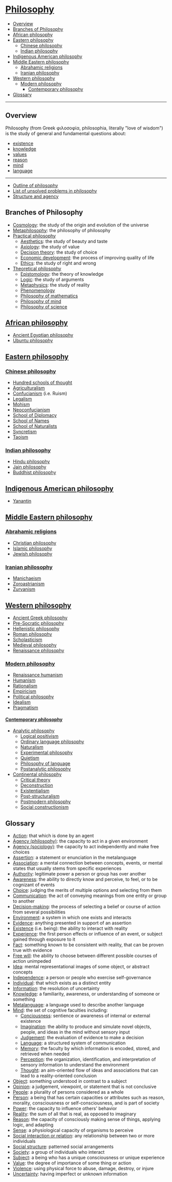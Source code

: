 # [Philosophy](https://en.wikipedia.org/wiki/Philosophy)

- [Overview](#overview)
- [Branches of Philosophy](#branches-of-philosophy)
- [African philosophy](#african-philosophy)
- [Eastern philosophy](#eastern-philosophy)
  - [Chinese philosophy](#chinese-philosophy)
  - [Indian philosophy](#indian-philosophy)
- [Indigenous American philosophy](#indigenous-american-philosophy)
- [Middle Eastern philosophy](#middle-eastern-philosophy)
  - [Abrahamic religions](#abrahamic-religions)
  - [Iranian philosophy](#iranian-philosophy)
- [Western philosophy](#western-philosophy)
  - [Modern philosophy](#modern-philosophy)
    - [Contemporary philosophy](#contemporary-philosophy)
- [Glossary](#glossary)

---

## Overview
Philosophy (from Greek φιλοσοφία, philosophia, literally "love of wisdom") is the study of general and fundamental questions about:
- [existence](https://en.wikipedia.org/wiki/Existence)
- [knowledge](https://en.wikipedia.org/wiki/Knowledge)
- [values](https://en.wikipedia.org/wiki/Value_%28ethics%29)
- [reason](https://en.wikipedia.org/wiki/Reason)
- [mind](https://en.wikipedia.org/wiki/Mind)
- [language](https://en.wikipedia.org/wiki/Language)

---

- [Outline of philosophy](https://en.wikipedia.org/wiki/Outline_of_philosophy)
- [List of unsolved problems in philosophy](https://en.wikipedia.org/wiki/List_of_unsolved_problems_in_philosophy)
- [Structure and agency](https://en.wikipedia.org/wiki/Structure_and_agency)

## Branches of Philosophy
- [Cosmology](https://en.wikipedia.org/wiki/Cosmology): the study of the origin and evolution of the universe
- [Metaphilosophy](https://en.wikipedia.org/wiki/Metaphilosophy): the philosophy of philosophy
- [Practical philosophy](https://en.wikipedia.org/wiki/Practical_philosophy)
  - [Aesthetics](https://en.wikipedia.org/wiki/Aesthetics): the study of beauty and taste
  - [Axiology](https://en.wikipedia.org/wiki/Axiology): the study of value
  - [Decision theory](https://en.wikipedia.org/wiki/Decision_theory): the study of choice
  - [Economic development](https://en.wikipedia.org/wiki/Economic_development): the process of improving quality of life
  - [Ethics](https://en.wikipedia.org/wiki/Ethics): the study of right and wrong
- [Theoretical philosophy](https://en.wikipedia.org/wiki/Theoretical_philosophy)
  - [Epistomology](https://en.wikipedia.org/wiki/Epistemology): the theory of knowledge
  - [Logic](https://en.wikipedia.org/wiki/Logic): the study of arguments
  - [Metaphysics](https://en.wikipedia.org/wiki/Metaphysics): the study of reality
  - [Phenomenology](https://en.wikipedia.org/wiki/Phenomenology_%28philosophy%29)
  - [Philosophy of mathematics](https://en.wikipedia.org/wiki/Philosophy_of_mathematics)
  - [Philosophy of mind](https://en.wikipedia.org/wiki/Philosophy_of_mind)
  - [Philosophy of science](https://en.wikipedia.org/wiki/Philosophy_of_science)

## [African philosophy](https://en.wikipedia.org/wiki/African_philosophy)
- [Ancient Egyptian philosophy](https://en.wikipedia.org/wiki/Ancient_Egyptian_philosophy)
- [Ubuntu philosophy](https://en.wikipedia.org/wiki/Ubuntu_philosophy)

## [Eastern philosophy](https://en.wikipedia.org/wiki/Eastern_philosophy)

### [Chinese philosophy](https://en.wikipedia.org/wiki/Chinese_philosophy)
- [Hundred schools of thought](https://en.wikipedia.org/wiki/Hundred_Schools_of_Thought)
- [Agriculturalism](https://en.wikipedia.org/wiki/Agriculturalism)
- [Confucianism](https://en.wikipedia.org/wiki/Confucianism) (i.e. Ruism)
- [Legalism](https://en.wikipedia.org/wiki/Legalism_%28Chinese_philosophy%29)
- [Mohism](https://en.wikipedia.org/wiki/Mohism)
- [Neoconfucianism](https://en.wikipedia.org/wiki/Neo-Confucianism)
- [School of Diplomacy](https://en.wikipedia.org/wiki/School_of_Diplomacy)
- [School of Names](https://en.wikipedia.org/wiki/School_of_Names)
- [School of Naturalists](https://en.wikipedia.org/wiki/School_of_Naturalists)
- [Syncretism](https://en.wikipedia.org/wiki/Syncretism_%28Chinese_philosophy%29)
- [Taoism](https://en.wikipedia.org/wiki/Taoism)

### [Indian philosophy](https://en.wikipedia.org/wiki/Indian_philosophy)
- [Hindu philosophy](https://en.wikipedia.org/wiki/Hindu_philosophy)
- [Jain philosophy](https://en.wikipedia.org/wiki/Jain_philosophy)
- [Buddhist philosophy](https://en.wikipedia.org/wiki/Buddhist_philosophy)

## [Indigenous American philosophy](https://en.wikipedia.org/wiki/Indigenous_American_philosophy)
- [Yanantin](https://en.wikipedia.org/wiki/Yanantin)

## [Middle Eastern philosophy](https://en.wikipedia.org/wiki/Middle_Eastern_philosophy)

### [Abrahamic religions](https://en.wikipedia.org/wiki/Abrahamic_religions)
- [Christian philosophy](https://en.wikipedia.org/wiki/Christian_philosophy)
- [Islamic philosophy](https://en.wikipedia.org/wiki/Islamic_philosophy)
- [Jewish philosophy](https://en.wikipedia.org/wiki/Jewish_philosophy)

### [Iranian philosophy](https://en.wikipedia.org/wiki/Iranian_philosophy)
- [Manichaeism](https://en.wikipedia.org/wiki/Manichaeism)
- [Zoroastrianism](https://en.wikipedia.org/wiki/Zoroastrianism)
- [Zurvanism](https://en.wikipedia.org/wiki/Zurvanism)

## [Western philosophy](https://en.wikipedia.org/wiki/Western_philosophy)
- [Ancient Greek philosophy](https://en.wikipedia.org/wiki/Ancient_Greek_philosophy)
- [Pre-Socratic philosophy](https://en.wikipedia.org/wiki/Pre-Socratic_philosophy)
- [Hellenistic philosophy](https://en.wikipedia.org/wiki/Hellenistic_philosophy)
- [Roman philosophy](https://en.wikipedia.org/wiki/Roman_philosophy)
- [Scholasticism](https://en.wikipedia.org/wiki/Scholasticism)
- [Medieval philosophy](https://en.wikipedia.org/wiki/Medieval_philosophy)
- [Renaissance philosophy](https://en.wikipedia.org/wiki/Renaissance_philosophy)

### [Modern philosophy](https://en.wikipedia.org/wiki/Modern_philosophy)
- [Renaissance humanism](https://en.wikipedia.org/wiki/Renaissance_humanism)
- [Humanism](https://en.wikipedia.org/wiki/Humanism)
- [Rationalism](https://en.wikipedia.org/wiki/Rationalism)
- [Empiricism](https://en.wikipedia.org/wiki/Empiricism)
- [Political philosophy](https://en.wikipedia.org/wiki/Political_philosophy)
- [Idealism](https://en.wikipedia.org/wiki/Idealism)
- [Pragmatism](https://en.wikipedia.org/wiki/Pragmatism)

#### [Contemporary philosophy](https://en.wikipedia.org/wiki/Contemporary_philosophy)
- [Analytic philosophy](https://en.wikipedia.org/wiki/Analytic_philosophy)
  - [Logical positivism](https://en.wikipedia.org/wiki/Logical_positivism)
  - [Ordinary language philosophy](https://en.wikipedia.org/wiki/Ordinary_language_philosophy)
  - [Naturalism](https://en.wikipedia.org/wiki/Naturalism_%28philosophy%29)
  - [Experimental philosophy](https://en.wikipedia.org/wiki/Experimental_philosophy)
  - [Quietism](https://en.wikipedia.org/wiki/Quietism_%28philosophy%29)
  - [Philosophy of language](https://en.wikipedia.org/wiki/Philosophy_of_language)
  - [Postanalytic philosophy](https://en.wikipedia.org/wiki/Postanalytic_philosophy)
- [Continental philosophy](https://en.wikipedia.org/wiki/Continental_philosophy)
  - [Critical theory](https://en.wikipedia.org/wiki/Critical_theory)
  - [Deconstruction](https://en.wikipedia.org/wiki/Deconstruction)
  - [Existentialism](https://en.wikipedia.org/wiki/Existentialism)
  - [Post-structuralism](https://en.wikipedia.org/wiki/Post-structuralism)
  - [Postmodern philosophy](https://en.wikipedia.org/wiki/Postmodern_philosophy)
  - [Social constructionism](https://en.wikipedia.org/wiki/Social_constructionism)

## Glossary
- [Action](https://en.wikipedia.org/wiki/Action_%28philosophy%29): that which is done by an agent
- [Agency (philosophy)](https://en.wikipedia.org/wiki/Agency_%28philosophy%29): the capacity to act in a given environment
- [Agency (sociology)](https://en.wikipedia.org/wiki/Agency_%28sociology%29): the capacity to act independently and make free choices
- [Assertion](https://en.wikipedia.org/wiki/Judgment_%28mathematical_logic%29): a statement or enunciation in the metalanguage
- [Association](https://en.wikipedia.org/wiki/Association_%28psychology%29): a mental connection between concepts, events, or mental states that usually stems from specific experiences
- [Authority](https://en.wikipedia.org/wiki/Authority_%28sociology%29): legitimate power a person or group has over another
- [Awareness](https://en.wikipedia.org/wiki/Awareness): the ability to directly know and perceive, to feel, or to be cognizant of events
- [Choice](https://en.wikipedia.org/wiki/Choice): judging the merits of multiple options and selecting from them
- [Communication](https://en.wikipedia.org/wiki/Communication): the act of conveying meanings from one entity or group to another
- [Decision-making](https://en.wikipedia.org/wiki/Decision-making): the process of selecting a belief or course of action from several possibilities
- [Environment](https://en.wikipedia.org/wiki/Environment): a system in which one exists and interacts
- [Evidence](https://en.wikipedia.org/wiki/Evidence): anything presented in support of an assertion
- [Existence](https://en.wikipedia.org/wiki/Existence) (i.e. being): the ability to interact with reality
- [Experience](https://en.wikipedia.org/wiki/Experience): the first person effects or influence of an event, or subject gained through exposure to it
- [Fact](https://en.wikipedia.org/wiki/Fact): something known to be consistent with reality, that can be proven true with evidence
- [Free will](https://en.wikipedia.org/wiki/Free_will): the ability to choose between different possible courses of action unimpeded
- [Idea](https://en.wikipedia.org/wiki/Idea): mental representational images of some object, or abstract concepts
- [Independence](https://en.wikipedia.org/wiki/Independence): a person or people who exercise self-governance
- [Individual](https://en.wikipedia.org/wiki/Individual): that which exists as a distinct entity
- [Information](https://en.wikipedia.org/wiki/Information): the resolution of uncertainty
- [Knowledge](https://en.wikipedia.org/wiki/Knowledge): a familiarity, awareness, or understanding of someone or something
- [Metalanguage](https://en.wikipedia.org/wiki/Metalanguage): a language used to describe another language
- [Mind](https://en.wikipedia.org/wiki/Mind): the set of cognitive faculties including:
  - [Conciousness](https://en.wikipedia.org/wiki/Consciousness): sentience or awareness of internal or external existence
  - [Imagination](https://en.wikipedia.org/wiki/Imagination): the ability to produce and simulate novel objects, people, and ideas in the mind without sensory input
  - [Judgement](https://en.wikipedia.org/wiki/Judgement): the evaluation of evidence to make a decision
  - [Language](https://en.wikipedia.org/wiki/Language): a structured system of communication
  - [Memory](https://en.wikipedia.org/wiki/Memory): the faculty by which information is encoded, stored, and retrieved when needed
  - [Perception](https://en.wikipedia.org/wiki/Perception): the organization, identification, and interpretation of sensory information to understand the environment
  - [Thought](https://en.wikipedia.org/wiki/Thought): an aim-oriented flow of ideas and associations that can lead to a reality-oriented conclusion
- [Object](https://en.wikipedia.org/wiki/Object_%28philosophy%29): something understood in contrast to a subject
- [Opinion](https://en.wikipedia.org/wiki/Opinion): a judgement, viewpoint, or statement that is not conclusive
- [People](https://en.wikipedia.org/wiki/People): a plurality of persons considered as a whole
- [Person](https://en.wikipedia.org/wiki/Person): a being that has certain capacities or attributes such as reason, morality, consciousness or self-consciousness, and is part of society
- [Power](https://en.wikipedia.org/wiki/Power_%28social_and_political%29): the capacity to influence others' behavior
- [Reality](https://en.wikipedia.org/wiki/Reality): the sum of all that is real, as opposed to imaginary
- [Reason](https://en.wikipedia.org/wiki/Reason): the capacity of consciously making sense of things, applying logic, and adapting
- [Sense](https://en.wikipedia.org/wiki/Sense): a physiological capacity of organisms to perceive
- [Social interaction or relation](https://en.wikipedia.org/wiki/Social_relation): any relationship between two or more individuals
- [Social structure](https://en.wikipedia.org/wiki/Social_structure): patterned social arrangements
- [Society](https://en.wikipedia.org/wiki/Society): a group of individuals who interact
- [Subject](https://en.wikipedia.org/wiki/Subject_%28philosophy%29): a being who has a unique consciousness or unique experience
- [Value](https://en.wikipedia.org/wiki/Value_%28ethics%29): the degree of importance of some thing or action
- [Violence](https://en.wikipedia.org/wiki/Violence): using physical force to abuse, damage, destroy, or injure
- [Uncertainty](https://en.wikipedia.org/wiki/Uncertainty): having imperfect or unknown information
